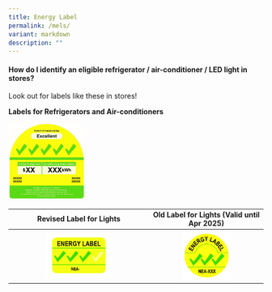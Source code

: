 ```yaml
---
title: Energy Label
permalink: /mels/
variant: markdown
description: ""
---
```

<h4><strong>How do I identify an eligible refrigerator / air-conditioner / LED light in stores?</strong>&nbsp;</h4>
<p>Look out for labels like these in stores!</p>
<p></p>

<p><strong>Labels for Refrigerators and Air-conditioners</strong></p>
<div class="isomer-image-wrapper">
<img style="width: 30%;" height="auto" width="100%" alt="" src="/images/Labels/mels.jpg">
</div>
<p></p>
<table style="width: 100%;">
  <tbody>
    <tr>
      <td rowspan="1" colspan="1" style="text-align: center;">
        <strong>Revised Label for Lights</strong>
      </td>
      <td rowspan="1" colspan="1" style="text-align: center;">
        <strong>Old Label for Lights (Valid until Apr 2025)</strong>
      </td>
    </tr>
    <tr>
      <th rowspan="1" colspan="1" style="text-align: center;">
        <div class="isomer-image-wrapper">
          <img style="width: 50%;" alt="" src="/images/Labels/240122___Energy_Label_3_ticks.jpg">
        </div>
      </th>
      <th rowspan="1" colspan="1" style="text-align: center;">
        <div class="isomer-image-wrapper">
          <img style="width: 45%;" alt="" src="/images/Labels/150105___Lighting_Label_3_Tick.jpg">
        </div>
      </th>
    </tr>
  </tbody>
</table>
<p></p>
